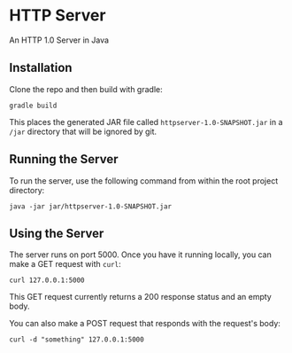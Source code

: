 # HTTP Server

An HTTP 1.0 Server in Java

## Installation

Clone the repo and then build with gradle:

`gradle build`

This places the generated JAR file called `httpserver-1.0-SNAPSHOT.jar` in a `/jar` directory that will be ignored by git.

## Running the Server

To run the server, use the following command from within the root project directory:

`java -jar jar/httpserver-1.0-SNAPSHOT.jar`

## Using the Server

The server runs on port 5000. Once you have it running locally, you can make a GET request with `curl`:

`curl 127.0.0.1:5000`

This GET request currently returns a 200 response status and an empty body.

You can also make a POST request that responds with the request's body:

`curl -d "something" 127.0.0.1:5000`
